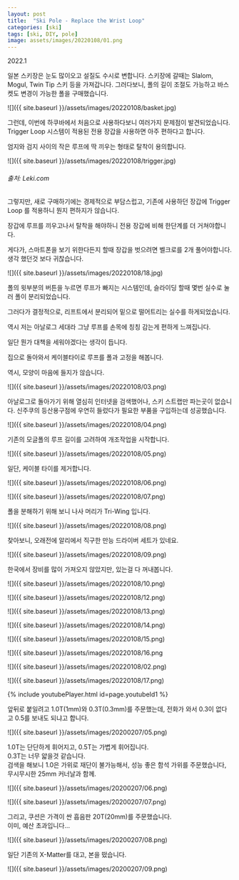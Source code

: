 ```yaml
---
layout: post
title:  "Ski Pole - Replace the Wrist Loop"
categories: [ski]
tags: [ski, DIY, pole]
image: assets/images/20220108/01.png
---
```


2022.1

일본 스키장은 눈도 많이오고 설질도 수시로 변합니다.
스키장에 갈때는 Slalom, Mogul, Twin Tip 스키 등을 가져갑니다.
그러다보니, 폴의 길이 조절도 가능하고 바스켓도 변경이 가능한 폴을 구매했습니다.

![]({{ site.baseurl }}/assets/images/20220108/basket.jpg)

그런데, 이번에 하쿠바에서 처음으로 사용하다보니 여러가지 문제점이 발견되었습니다.
Trigger Loop 시스템이 적용된 전용 장갑을 사용하면 아주 편하다고 합니다.

엄지와 검지 사이의 작은 루프에 딱 끼우는 형태로 탈착이 용의합니다.

![]({{ site.baseurl }}/assets/images/20220108/trigger.jpg)
###### 출처: Leki.com

그렇지만, 새로 구매하기에는 경제적으로 부담스럽고, 
기존에 사용하던 장갑에 Trigger Loop 를 적용하니 뭔지 편하지가 않습니다.

장갑에 루프를 끼우고나서 탈착을 해야하니 전용 장갑에 비해 한단계를 더 거쳐야합니다.

게다가, 스마트폰을 보기 위한다든지 할때 장갑을 벗으려면 벨크로를 2개 풀어야합니다.
생각 했던것 보다 귀찮습니다.

![]({{ site.baseurl }}/assets/images/20220108/18.jpg)

폴의 윗부분의 버튼을 누르면 루프가 빠지는 시스템인데,
슬라이딩 할때 몇번 실수로 눌러 폴이 분리되었습니다.

그러다가 결정적으로, 리프트에서 분리되어 밑으로 떨어트리는 실수를 하게되었습니다.

역시 저는 아날로그 세대라 그냥 루프를 손목에 칭칭 감는게 편하게 느껴집니다.

일단 뭔가 대책을 세워야겠다는 생각이 듭니다.

집으로 돌아와서 케이블타이로 루프를 폴과 고정을 해봅니다.

역시, 모양이 마음에 들지가 않습니다.

![]({{ site.baseurl }}/assets/images/20220108/03.png)

아날로그로 돌아가기 위해 열심히 인터넷을 검색했어나, 스키 스트랩만 파는곳이 없습니다.
신주쿠의 등산용구점에 우연히 들렀다가 필요한 부품을 구입하는데 성공했습니다.

![]({{ site.baseurl }}/assets/images/20220108/04.png)

기존의 모글폴의 루프 길이를 고려하여 개조작업을 시작합니다.

![]({{ site.baseurl }}/assets/images/20220108/05.png)

일단, 케이블 타이를 제거합니다.

![]({{ site.baseurl }}/assets/images/20220108/06.png)

![]({{ site.baseurl }}/assets/images/20220108/07.png)

폴을 분해하기 위해 보니 나사 머리가 Tri-Wing 입니다. 

![]({{ site.baseurl }}/assets/images/20220108/08.png)

찾아보니, 오래전에 알리에서 직구한 만능 드라이버 세트가 있네요.

![]({{ site.baseurl }}/assets/images/20220108/09.png)

한국에서 장비를 많이 가져오지 않았지만, 있는걸 다 꺼내봅니다.

![]({{ site.baseurl }}/assets/images/20220108/10.png)

![]({{ site.baseurl }}/assets/images/20220108/12.png)

![]({{ site.baseurl }}/assets/images/20220108/13.png)

![]({{ site.baseurl }}/assets/images/20220108/14.png)

![]({{ site.baseurl }}/assets/images/20220108/15.png)

![]({{ site.baseurl }}/assets/images/20220108/16.png

![]({{ site.baseurl }}/assets/images/20220108/02.png)

![]({{ site.baseurl }}/assets/images/20220108/17.png)






{% include youtubePlayer.html id=page.youtubeId1 %}
 
앞뒤로 붙일려고 1.0T(1mm)와 0.3T(0.3mm)를 주문했는데, 전화가 와서 0.3이 없다고 0.5를 보내도 되냐고 합니다.

![]({{ site.baseurl }}/assets/images/20200207/05.png)

1.0T는 단단하게 휘어지고, 0.5T는 가볍게 휘어집니다.      
0.3T는 너무 얇을것 같습니다.   
검색을 해보니 1.0은 가위로 재단이 불가능해서, 성능 좋은 함석 가위를 주문했습니다, 무시무시한 25mm 커너날과 함께.

![]({{ site.baseurl }}/assets/images/20200207/06.png)

![]({{ site.baseurl }}/assets/images/20200207/07.png)

그리고, 쿠션은 가격이 싼 흡음판 20T(20mm)를 주문했습니다.    
이미, 예산 초과입니다...


![]({{ site.baseurl }}/assets/images/20200207/08.png)

일단 기존의 X-Matter를 대고, 본을 떴습니다.

![]({{ site.baseurl }}/assets/images/20200207/09.png)



[ixs]: https://ixs.com/en/